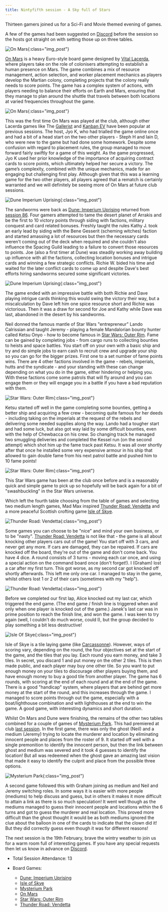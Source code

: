 ```yaml
---
title: Nintyfifth session - A Sky full of Stars
---
```


Thirteen gamers joined us for a Sci-Fi and Movie themed evening of games.

A few of the games had been suggested on [Discord][Contact] before the session so the hosts got straight on with setting those up on three tables.

![On Mars](/images/posts/2025_02_05/OnMars01.jpg "OnMars"){:class="img_post"}

[On Mars][OM] is a heavy Euro-style board game designed by [Vital Lacerda][VL], where players take on the role of colonisers attempting to establish a human presence on Mars. The game combines a mix of resource management, action selection, and worker placement mechanics as players develop the Martian colony, completing projects that the colony really needs to score points. The game has a complex system of actions, with players needing to balance their efforts on Earth and Mars, ensuring that they manage to plan around the shuttle that travels between both locations at varied frequencies throughout the game.

![On Mars](/images/posts/2025_02_05/OnMars02.jpg "OnMars"){:class="img_post"}

This was the first time On Mars was played at the club, although other Lacerda games like The [Gallerist][Gal] and [Kanban EV][KEV] have been popular at previous sessions. The host, Jyo K, who had trialled the game online once and had a bit of a head start on the two other players - Steph H and Iain D, who were new to the game but had done some homework. Despite some confusion with regard to placement rules, the group managed to move forward fairly swiftly for a game of this weight. As the game progressed, Jyo K used her prior knowledge of the importance of acquiring contract cards to score points, which ultimately helped her secure a victory.  The game’s complexity, combined with the unique mechanics, made for an engaging but challenging first play. Although given that this was a learning game for the two other players, all players agreed that a rematch is certainly warranted and we will definitely be seeing more of On Mars at future club sessions.

![Dune Imperium Uprising](/images/posts/2025_02_05/DuneImperium01.jpg "Dune Imperium Uprising"){:class="img_post"}

The sandworms were back as [Dune: Imperium Uprising][DIU] returned from [session 86][86]. Four gamers attempted to tame the desert planet of Arrakis and be the first to 10 victory points through siding with factions, military conquest and card related bonuses. Freshly taught the rules Kathy J. took an early lead by siding with the Bene Gesserit (scheming witches) faction and started amassing a lot of resources but then the necessary cards weren't coming out of the deck when required and she couldn't also influence the Spacing Guild leading to a failure to convert those resources to points. Joe (also a first timer at Dune) was steadily working away building up influence with all the factions, collecting location bonuses and intrigue cards and winning a few strategic conflicts. Richie W. bided his time and waited for the later conflict cards to come up and despite Dave's best efforts hiring sandworms secured some significant victories.

![Dune Imperium Uprising](/images/posts/2025_02_05/DuneImperium02.jpg "Dune Imperium Uprising"){:class="img_post"}

The game ended with an impressive battle with both Richie and Dave playing intrigue cards thinking this would swing the victory their way, but a miscalculation by Dave left him one spice resource short and Richie was victorious. Then it was a draw for second for Joe and Kathy while Dave was last, abandoned in the desert by his sandworms. 

Neil donned the famous mantle of Star Wars "entrepreneur" Lando Calrissian and taught Jeremy - playing a female Mandalorian bounty hunter called Ketsu Onyo - how to become famous in [Star Wars: Outer Rim][SWOR]. Fame can be gained by completing jobs - from cargo runs to collecting bounties to heists and space battles. You start off on your own with a basic ship and try and do simple jobs to earn cash to recruit crew and upgrade your ship so you can go for the bigger prizes. First one to a set number of fame points wins. There are 4 other factions involved in the game - rebels, imperials, hutts and the syndicate - and your standing with these can change depending on what you do in the game, either hindering or helping you. With these factions come some patrols that will fly around and you can engage them or they will engage you in a battle if you have a bad reputation with them.

![Star Wars: Outer Rim](/images/posts/2025_02_05/OuterRim01.jpg "Star Wars: Outer Rim"){:class="img_post"}

Ketsu started off well in the game completing some bounties, getting a better ship and acquiring a few crew - becoming quite famous for her deeds - including taking on the imperials at the request of the rebels and delivering some needed supplies along the way. Lando had a tougher start and had some luck, but also got way laid by some difficult bounties, even with the help of Chewbacca on his crew. So changing track he managed two smuggling deliveries and completed the Kessel run (on the second attempt) which shot him up the fame track past Ketsu. It was all over shortly after that once he installed some very expensive armour in his ship that allowed to gain double fame from his next patrol battle and pushed him to 10 fame points!

![Star Wars: Outer Rim](/images/posts/2025_02_05/OuterRim02.jpg "Star Wars: Outer Rim"){:class="img_post"}

This Star Wars game has been at the club once before and is a reasonably quick and simple game to pick up so hopefully will be back again for a bit of "swashbuckling" in the Star Wars universe.

Which left the fourth table choosing from the table of games and selecting two medium length games, Mad Max inspired [Thunder Road: Vendetta][TR] and a more peaceful Scottish crofting game [Isle of Skye][IoS].

![Thunder Road: Vendetta](/images/posts/2025_02_05/ThunderRoad01.jpg "Thunder Road: Vendetta"){:class="img_post"}

Some games you can choose to be "nice" and mind your own business, or to be "nasty".  [Thunder Road: Vendetta][TR] is not like that - the game is all about knocking other players cars out of the game!  You start off with 3 cars, and never get any more.  If cars are damaged, they can be repaired.  If cars are knocked off the board, they're out of the game and don't come back.  You have 4 dice.  A round consists of 3 turns - moving each car once, and using a special action on the command board once (don't forget!).  I (Graham) lost a car after my first turn.  This got worse, as my second car got knocked off shortly afterwards.  This left me only one car.  I managed to stay in the game, whilst others lost 1 or 2 of their cars (sometimes with my "help").

![Thunder Road: Vendetta](/images/posts/2025_02_05/ThunderRoad02.jpg "Thunder Road: Vendetta"){:class="img_post"}

Before we completed our first lap, Alice knocked out my last car, which triggered the end game.  (The end game / finish line is triggered when and only when one player is knocked out of the game.)   Janek's last car was in prime position to reach the finish line, and won the game.  I was keen to try again (well, I couldn't do much worse, could I), but the group decided to play something a bit less destructive!

![Isle Of Skye](/images/posts/2025_02_05/IsleOfSkye01.jpg "Isle Of Skye"){:class="img_post"}

Isle of Skye is a tile laying game (like [Carcassonne][Car]).  However, ways of scoring vary, depending on the round, the four objectives set at the start of the game, and the tiles that you lay.  Each round you earn money, and take 3 tiles.  In secret, you discard 1 and put money on the other 2 tiles.  This is then made public, and each player may buy one other tile.  So you want to put enough money on your tiles to discourage other players buying them, and have enough money to buy a good tile from another player.  The game has 6 rounds, with scoring at the end of each round and at the end of the game.  There is a good "handicap" system, where players that are behind get more money at the start of the round, and this increases through the game.   I managed to score points through out the game, especially with a boat/lighthouse combination and with lighthouses at the end to win the game.  A good game, with interesting dynamics and short duration.


Whilst On Mars and Dune were finishing, the remains of the other two tables combined for a couple of games of [Mysterium Park][MP]. This had premiered at club [last session][94]. In the first game, there was only the ghost (Neil) and a medium (Jeremy) trying to locate the murderer and location by eliminating innocent people and places from the roster of 9. It started off well with a single premonition to identify the innocent person, but then the link between ghost and medium was severed and it took 4 guesses to identify the location! But all was redeemed when the ghost gave an amazing last vision that made it easy to identify the culprit and place from the possible three options. 

![Mysterium Park](/images/posts/2025_02_05/MysteriumPark01.jpg "Mysterium Park"){:class="img_post"}

A second game followed this with Graham joining as medium and Neil and Jeremy switching roles. In some ways it is easier with more people (mediums) to help discuss and guess, but in others it makes it more difficult to attain a link as there is so much speculation! It went well though as the mediums managed to guess their innocent people and locations within the 6 turns and got to guess the murderer and real location. This proved more difficult than the ghost thought it would be as both mediums ignored the clue about the balloon in one of the cards to indicate that the clown did it! But they did correctly guess even though it was for different reasons!

The next session is the 19th February, brave the wintry weather to join us for a warm room full of interesting games. If you have any special requests then let us know in advance on [Discord][Contact].

* Total Session Attendance: 13
* Board Games:

	 * [Dune: Imperium Uprising][DIU]
	 * [Isle of Skye][IoS]
	 * [Mysterium Park][MP]
	 * [On Mars][OM]
	 * [Star Wars: Outer Rim][SWOR]
	 * [Thunder Road: Vendetta][TR]

[86]: /2024/09/04/eightysixth-session.html
[94]: /2025/01/22/nintyfourth-session.html

[DIU]: {{site.data.BoardGameLinks.DuneImperiumUprising.Link}}
[IoS]: {{site.data.BoardGameLinks.IsleOfSkye.Link}}
[MP]: {{site.data.BoardGameLinks.MysteriumPark.Link}}
[OM]: {{site.data.BoardGameLinks.OnMars.Link}}
[SWOR]: {{site.data.BoardGameLinks.StarWarsOuterRim.Link}}
[TR]: {{site.data.BoardGameLinks.ThunderRoadVendetta.Link}}
[Car]: {{site.data.BoardGameLinks.Carcassonne.Link}}
[Gal]: {{site.data.BoardGameLinks.TheGallerist.Link}}
[KEV]: {{site.data.BoardGameLinks.KanbanEV.Link}}

[Contact]: /Contact.html

[VL]: https://boardgamegeek.com/boardgamedesigner/12396/vital-lacerda